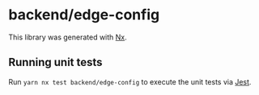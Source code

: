 # backend/edge-config

This library was generated with [Nx](https://nx.dev).

## Running unit tests

Run `yarn nx test backend/edge-config` to execute the unit tests via [Jest](https://jestjs.io).
